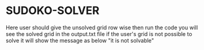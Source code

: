 # SUDOKO-SOLVER

Here user should give the unsolved grid row wise
then run the code 
you will see the solved grid in the output.txt file
if the user's grid is not possible to solve it will show the message as below
  "it is not solvable"
